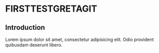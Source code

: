 # FIRSTTESTGRETAGIT

## Introduction

Lorem ipsum dolor sit amet, consectetur adipisicing elit. Odio provident quibusdam deserunt libero.